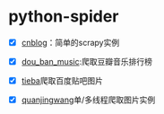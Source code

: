 # python-spider
- [x] [cnblog](https://github.com/DropsDevopsOrg/ECommerceCrawlers/tree/master/cnblog)：简单的scrapy实例

- [x] [dou_ban_music](https://github.com/liangweiyang/python-spider/tree/master/dou_bai_yin_yue "dou_ban_music"):爬取豆瓣音乐排行榜

- [x] [tieba](https://github.com/liangweiyang/python-spider/tree/master/tieba)爬取百度贴吧图片

- [x] [quanjingwang](https://github.com/liangweiyang/python-spider/tree/master/quanjingwang)单/多线程爬取图片实例